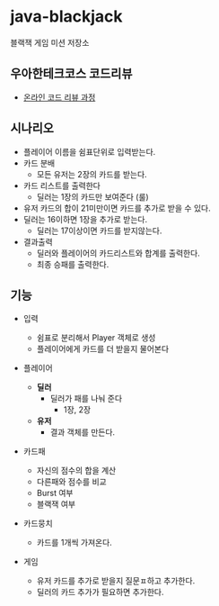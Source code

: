 # java-blackjack
블랙잭 게임 미션 저장소

## 우아한테크코스 코드리뷰
* [온라인 코드 리뷰 과정](https://github.com/woowacourse/woowacourse-docs/blob/master/maincourse/README.md)





## 시나리오

- 플레이어 이름을 쉼표단위로 입력받는다.
- 카드 분배
  - 모든 유저는 2장의 카드를 받는다.
- 카드 리스트를 출력한다
    - 딜러는 1장의 카드만 보여준다 (룰)
- 유저 카드의 합이 21미만이면 카드를 추가로 받을 수 있다.
- 딜러는 16이하면 1장을 추가로 받는다.
  - 딜러는 17이상이면 카드를 받지않는다.
- 결과출력
  - 딜러와 플레이어의 카드리스트와 합계를 출력한다.
  - 최종 승패를 출력한다.



## 기능

- 입력
  - 쉼표로 분리해서 Player 객체로 생성
  - 플레이어에게 카드를 더 받을지 물어본다

- 플레이어
  - **딜러**
    - 딜러가 패를 나눠 준다
      - 1장, 2장
  - **유저**
    - 결과 객체를 만든다.
- 카드패 
  - 자신의 점수의 합을 계산
  - 다른패와 점수를 비교
  - Burst 여부
  - 블랙잭 여부
- 카드뭉치
  - 카드를 1개씩 가져온다.

- 게임
  - 유저 카드를 추가로 받을지 질문ㅍ하고 추가한다.
  - 딜러의 카드 추가가 필요하면 추가한다.

